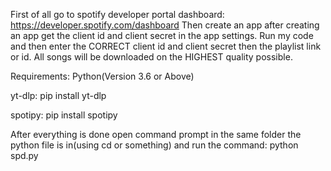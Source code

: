 First of all go to spotify developer portal dashboard: https://developer.spotify.com/dashboard
Then create an app after creating an app get the client id and client secret in the app settings.
Run my code and then enter the CORRECT client id and client secret then the playlist link or id.
All songs will be downloaded on the HIGHEST quality possible.

Requirements:
Python(Version 3.6 or Above)

yt-dlp:
pip install yt-dlp

spotipy:
pip install spotipy

After everything is done open command prompt in the same folder the python file is in(using cd or something) and run the command: python spd.py
